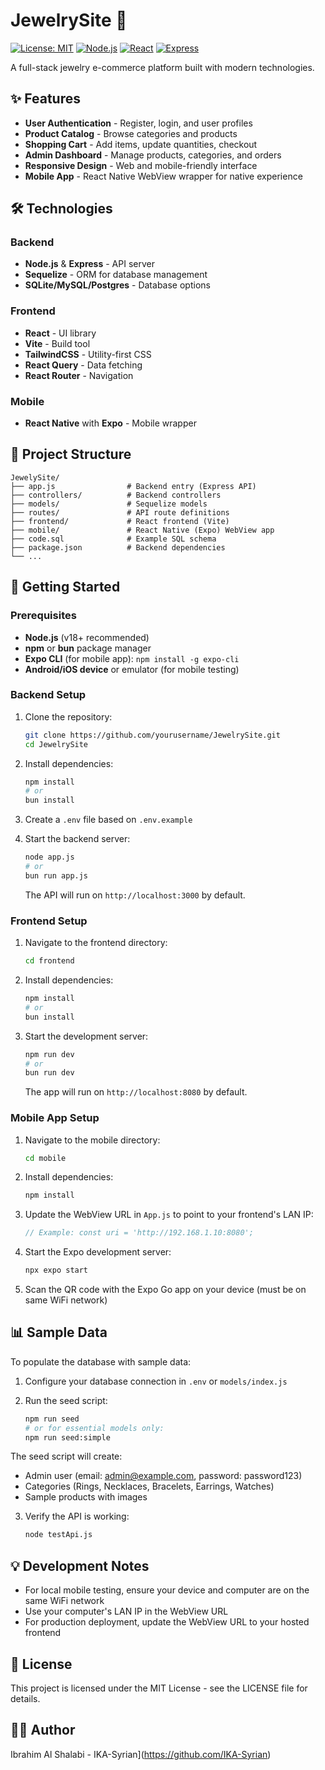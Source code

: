 # JewelrySite 💎

[![License: MIT](https://img.shields.io/badge/License-MIT-yellow.svg)](https://opensource.org/licenses/MIT)
[![Node.js](https://img.shields.io/badge/Node.js-v18-green.svg)](https://nodejs.org/)
[![React](https://img.shields.io/badge/React-Frontend-blue.svg)](https://reactjs.org/)
[![Express](https://img.shields.io/badge/Express-API-lightgrey.svg)](https://expressjs.com/)

A full-stack jewelry e-commerce platform built with modern technologies.

## ✨ Features

-   **User Authentication** - Register, login, and user profiles
-   **Product Catalog** - Browse categories and products
-   **Shopping Cart** - Add items, update quantities, checkout
-   **Admin Dashboard** - Manage products, categories, and orders
-   **Responsive Design** - Web and mobile-friendly interface
-   **Mobile App** - React Native WebView wrapper for native experience

## 🛠️ Technologies

### Backend

-   **Node.js** & **Express** - API server
-   **Sequelize** - ORM for database management
-   **SQLite/MySQL/Postgres** - Database options

### Frontend

-   **React** - UI library
-   **Vite** - Build tool
-   **TailwindCSS** - Utility-first CSS
-   **React Query** - Data fetching
-   **React Router** - Navigation

### Mobile

-   **React Native** with **Expo** - Mobile wrapper

## 📁 Project Structure

```
JewelySite/
├── app.js                # Backend entry (Express API)
├── controllers/          # Backend controllers
├── models/               # Sequelize models
├── routes/               # API route definitions
├── frontend/             # React frontend (Vite)
├── mobile/               # React Native (Expo) WebView app
├── code.sql              # Example SQL schema
├── package.json          # Backend dependencies
└── ...
```

## 🚀 Getting Started

### Prerequisites

-   **Node.js** (v18+ recommended)
-   **npm** or **bun** package manager
-   **Expo CLI** (for mobile app): `npm install -g expo-cli`
-   **Android/iOS device** or emulator (for mobile testing)

### Backend Setup

1. Clone the repository:

    ```bash
    git clone https://github.com/yourusername/JewelrySite.git
    cd JewelrySite
    ```

2. Install dependencies:

    ```bash
    npm install
    # or
    bun install
    ```

3. Create a `.env` file based on `.env.example`

4. Start the backend server:

    ```bash
    node app.js
    # or
    bun run app.js
    ```

    The API will run on `http://localhost:3000` by default.

### Frontend Setup

1. Navigate to the frontend directory:

    ```bash
    cd frontend
    ```

2. Install dependencies:

    ```bash
    npm install
    # or
    bun install
    ```

3. Start the development server:

    ```bash
    npm run dev
    # or
    bun run dev
    ```

    The app will run on `http://localhost:8080` by default.

### Mobile App Setup

1. Navigate to the mobile directory:

    ```bash
    cd mobile
    ```

2. Install dependencies:

    ```bash
    npm install
    ```

3. Update the WebView URL in `App.js` to point to your frontend's LAN IP:

    ```javascript
    // Example: const uri = 'http://192.168.1.10:8080';
    ```

4. Start the Expo development server:

    ```bash
    npx expo start
    ```

5. Scan the QR code with the Expo Go app on your device (must be on same WiFi network)

## 📊 Sample Data

To populate the database with sample data:

1. Configure your database connection in `.env` or `models/index.js`

2. Run the seed script:
    ```bash
    npm run seed
    # or for essential models only:
    npm run seed:simple
    ```

The seed script will create:

-   Admin user (email: admin@example.com, password: password123)
-   Categories (Rings, Necklaces, Bracelets, Earrings, Watches)
-   Sample products with images

3. Verify the API is working:
    ```bash
    node testApi.js
    ```

## 💡 Development Notes

-   For local mobile testing, ensure your device and computer are on the same WiFi network
-   Use your computer's LAN IP in the WebView URL
-   For production deployment, update the WebView URL to your hosted frontend

## 📝 License

This project is licensed under the MIT License - see the LICENSE file for details.

## 👨‍💻 Author

Ibrahim Al Shalabi - IKA-Syrian](https://github.com/IKA-Syrian)
